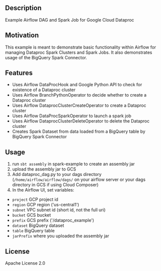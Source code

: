 ## Description

Example Airflow DAG and Spark Job for Google Cloud Dataproc


## Motivation

This example is meant to demonstrate basic functionality within Airflow for managing Dataproc Spark Clusters and Spark Jobs.
It also demonstrates usage of the BigQuery Spark Connector.


## Features

* Uses Airflow DataProcHook and Google Python API to check for existence of a Dataproc cluster
* Uses Airflow BranchPythonOperator to decide whether to create a Dataproc cluster
* Uses Airflow DataprocClusterCreateOperator to create a Dataproc cluster
* Uses Airflow DataProcSparkOperator to launch a spark job
* Uses Airflow DataprocClusterDeleteOperator to delete the Dataproc cluster
* Creates Spark Dataset from data loaded from a BigQuery table by BigQuery Spark Connector


## Usage

1. run `sbt assembly` in spark-example to create an assembly jar
2. upload the assembly jar to GCS
3. Add dataproc_dag.py to your dags directory (`/home/airflow/airflow/dags/` on your airflow server or your dags directory in GCS if using Cloud Composer)
4. In the Airflow UI, set variables:
  * `project` GCP project id
  * `region` GCP region ('us-central1')
  * `subnet` VPC subnet id (short id, not the full uri)
  * `bucket` GCS bucket
  * `prefix` GCS prefix ('/dataproc_example')
  * `dataset` BigQuery dataset
  * `table` BigQuery table
  * `jarPrefix` where you uploaded the assembly jar


## License

Apache License 2.0

